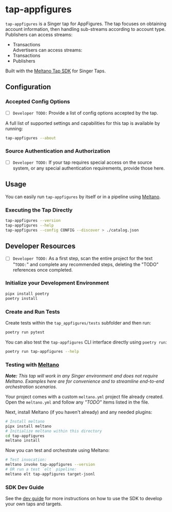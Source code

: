 # tap-appfigures

`tap-appfigures` is a Singer tap for AppFigures. The tap focuses on obtaining account information, then handling sub-streams according to account type.  
Publishers can access streams:  
* Transactions  
Advertisers can access streams:  
* Transactions
* Publishers  

Built with the [Meltano Tap SDK](https://sdk.meltano.com) for Singer Taps.

## Configuration

### Accepted Config Options

- [ ] `Developer TODO:` Provide a list of config options accepted by the tap.

A full list of supported settings and capabilities for this
tap is available by running:

```bash
tap-appfigures --about
```

### Source Authentication and Authorization

- [ ] `Developer TODO:` If your tap requires special access on the source system, or any special authentication requirements, provide those here.

## Usage

You can easily run `tap-appfigures` by itself or in a pipeline using [Meltano](https://meltano.com/).

### Executing the Tap Directly

```bash
tap-appfigures --version
tap-appfigures --help
tap-appfigures --config CONFIG --discover > ./catalog.json
```

## Developer Resources

- [ ] `Developer TODO:` As a first step, scan the entire project for the text "`TODO:`" and complete any recommended steps, deleting the "TODO" references once completed.

### Initialize your Development Environment

```bash
pipx install poetry
poetry install
```

### Create and Run Tests

Create tests within the `tap_appfigures/tests` subfolder and
  then run:

```bash
poetry run pytest
```

You can also test the `tap-appfigures` CLI interface directly using `poetry run`:

```bash
poetry run tap-appfigures --help
```

### Testing with [Meltano](https://www.meltano.com)

_**Note:** This tap will work in any Singer environment and does not require Meltano.
Examples here are for convenience and to streamline end-to-end orchestration scenarios._

Your project comes with a custom `meltano.yml` project file already created. Open the `meltano.yml` and follow any _"TODO"_ items listed in
the file.

Next, install Meltano (if you haven't already) and any needed plugins:

```bash
# Install meltano
pipx install meltano
# Initialize meltano within this directory
cd tap-appfigures
meltano install
```

Now you can test and orchestrate using Meltano:

```bash
# Test invocation:
meltano invoke tap-appfigures --version
# OR run a test `elt` pipeline:
meltano elt tap-appfigures target-jsonl
```

### SDK Dev Guide

See the [dev guide](https://sdk.meltano.com/en/latest/dev_guide.html) for more instructions on how to use the SDK to 
develop your own taps and targets.
